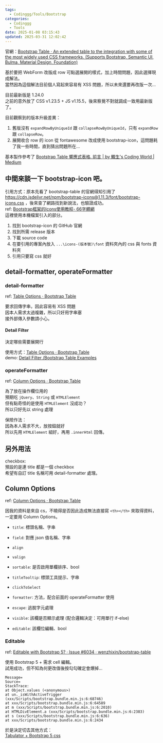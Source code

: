 ```yaml
---
tags:
  - Codinggg/Tools/Bootstrap
categories:
  - Codinggg
  - Tools
date: 2025-01-08 03:15:43
updated: 2025-03-31 12:02:42
---
```


官網：[Bootstrap Table · An extended table to the integration with some of the most widely used CSS frameworks. (Supports Bootstrap, Semantic UI, Bulma, Material Design, Foundation)](https://bootstrap-table.com/)

基於要把 WebForm 改版成 row 可點選展開的樣式，加上時間問題，因此選擇現成解法。  
當然因為這個解法目前個人寫起來容易有 XSS 問題，所以未來還要再改版一次...

目前最新版是 1.24.0  
之前的意外放了 CSS v1.23.5 + JS v1.15.5，後來察覺不對就調成一致用最新版了。

目前觀察到的版本升級差異：  
1. 舊版沒有 `expandRowByUniqueId` 跟 `collapseRowByUniqueId`，只有 `expandRow` 跟 `collapseRow`。  
2. 展開收合 row 的 icon 從 fontawesome 改成使用 bootstrap-icon，這問題耗了我一些時間，直到猜出問題所在...

基本製作參考了 [Bootstrap Table 響應式表格. 前言 | by 鯫生's Coding World | Medium](https://timchen0607.medium.com/bootstrap-table-%E9%9F%BF%E6%87%89%E5%BC%8F%E8%A1%A8%E6%A0%BC-9f6bb11fc5bc)
<!-- more -->

## 中間來談一下 bootstrap-icon 吧。

引用方式：原本先看了 bootstrap-table 的官網得知引用了 https://cdn.jsdelivr.net/npm/bootstrap-icons@1.11.3/font/bootstrap-icons.css ，後來查了網路找到新說法，也驗證成功。  
ref: [Bootstrap框架的Icons使用教程- 66字體網](http://www.ziti66.com/net/html/68.html)  
這裡使用本機檔案引入的部分。  

1. 找到 bootstrap-icon 的 GitHub 官網  
2. 找到所需 release 版本  
3. 下載 source code  
4. 在要引用的專案內放入 `...\icons-(版本號)\font` 資料夾內的 css 與 fonts 資料夾  
5. 引用只要寫 css 就好



## detail-formatter, operateFormatter

### detail-formatter

ref: [Table Options · Bootstrap Table](https://bootstrap-table.com/docs/api/table-options/#detailformatter)

要求回傳字串，因此容易有 XSS 問題  
因本人需求太過複雜，所以只好用字串塞  
接外部傳入參數請小心。

#### Detail Filter

決定哪些需要展開行

使用方式：[Table Options · Bootstrap Table](https://bootstrap-table.com/docs/api/table-options/#detailfilter)  
demo: [Detail Filter /Bootstrap Table Examples](https://examples.bootstrap-table.com/index.html#options/detail-filter.html)

### operateFormatter

ref: [Column Options · Bootstrap Table](https://bootstrap-table.com/docs/api/column-options/#formatter)

為了放在操作欄位用的  
預期吃 `jQuery`、`String` 或 `HTMLElement`  
但有點奇怪的是使用 `HTMLElement` 沒成功？  
所以只好先以 string 處理  

保險作法：  
因為本人需求不大，放按鈕就好  
所以先用 `HTMLElement` 組好，再用 `.innerHtml` 回傳。

## 另外用法

checkbox:  
預設的是連 title 都是一個 checkbox  
希望有自訂 title 名稱可用 detail-formatter 處理。


## Column Options

ref: [Column Options · Bootstrap Table](https://bootstrap-table.com/docs/api/column-options/)

因我的資料是來自 cs，不曉得是否因此造成無法直接寫 `<th></th>` 來取得資料，一定要用 Column Options。  

- `title`: 標頭名稱、字串
- `field`: 對應 json 值名稱、字串
- `align`
- `valign`
- `sortable`: 是否啟用單欄排序、bool  

- `titleTooltip`: 標頭工具提示、字串
- `clickToSelect`
- `formatter`: 方法，配合前面的 operateFormatter 使用
- `escape`: 逃脫字元處理
- `visible`: 該欄是否顯示處理 (配合邏輯決定：可用單行 if-else)

- `editable`: 該欄位編輯、bool


### Editable

ref: [Editable with Bootstrap 5? · Issue #6034 · wenzhixin/bootstrap-table](https://github.com/wenzhixin/bootstrap-table/issues/6034)

使用 Bootstrap 5 + 需求 cell 編輯。  
試用成功，但不知為何更改值後按勾勾確定會爆掉...

```
Message= 
Source= 
StackTrace: 
at Object.values (<anonymous>) 
at un._isWithActiveTrigger (xxx/Scripts/bootstrap.bundle.min.js:6:68746) 
at xxx/Scripts/bootstrap.bundle.min.js:6:64589 
at m (xxx/Scripts/bootstrap.bundle.min.js:6:2010) 
at HTMLDivElement.a (xxx/Scripts/bootstrap.bundle.min.js:6:2383) 
at s (xxx/Scripts/bootstrap.bundle.min.js:6:636) 
at xxx/Scripts/bootstrap.bundle.min.js:6:2434
```

於是決定切去其他方式：  
[Tabulator + Bootstrap 5 css](Tabulator%20+%20Bootstrap%205%20css.md)